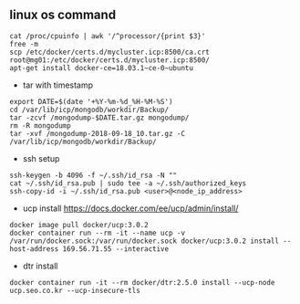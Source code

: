 ## linux os command
~~~
cat /proc/cpuinfo | awk '/^processor/{print $3}'
free -m
scp /etc/docker/certs.d/mycluster.icp:8500/ca.crt root@mg01:/etc/docker/certs.d/mycluster.icp:8500/  
apt-get install docker-ce=18.03.1~ce-0~ubuntu
~~~

- tar with timestamp
~~~
export DATE=$(date '+%Y-%m-%d_%H-%M-%S')
cd /var/lib/icp/mongodb/workdir/Backup/
tar -zcvf /mongodump-$DATE.tar.gz mongodump/
rm -R mongodump
tar -xvf /mongodump-2018-09-18_10.tar.gz -C /var/lib/icp/mongodb/workdir/Backup/  
~~~

- ssh setup 
~~~
ssh-keygen -b 4096 -f ~/.ssh/id_rsa -N ""
cat ~/.ssh/id_rsa.pub | sudo tee -a ~/.ssh/authorized_keys
ssh-copy-id -i ~/.ssh/id_rsa.pub <user>@<node_ip_address>
~~~

- ucp install        https://docs.docker.com/ee/ucp/admin/install/  
~~~
docker image pull docker/ucp:3.0.2
docker container run --rm -it --name ucp -v /var/run/docker.sock:/var/run/docker.sock docker/ucp:3.0.2 install --host-address 169.56.71.55 --interactive
~~~

- dtr install
~~~
docker container run -it --rm docker/dtr:2.5.0 install --ucp-node ucp.seo.co.kr --ucp-insecure-tls
~~~